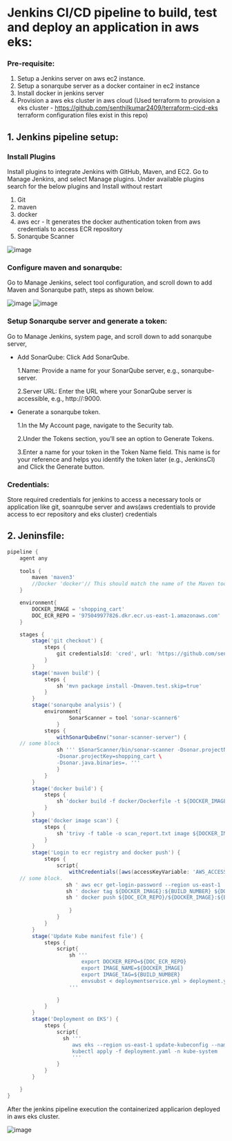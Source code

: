 # Jenkins CI/CD pipeline to build, test and deploy an application in aws eks:

### Pre-requisite:

1. Setup a Jenkins server on aws ec2 instance.
2. Setup a sonarqube server as a docker container in ec2 instance
3. Install docker in jenkins server
4. Provision a aws eks cluster in aws cloud (Used terraform to provision a eks cluster - https://github.com/senthilkumar2409/terraform-cicd-eks terraform configuration files exist in this repo)

## 1. Jenkins pipeline setup:

### Install Plugins
   Install plugins to integrate Jenkins with GitHub, Maven, and EC2. Go to Manage Jenkins, and select Manage plugins. Under available plugins search for the below plugins and Install without restart
   1. Git
   2. maven
   3. docker
   4. aws ecr - It generates the docker authentication token from aws credentials to access ECR repository
   5. Sonarqube Scanner

   ![image](https://github.com/user-attachments/assets/751d7010-cc41-429b-a266-a9f19981077e)

### Configure maven and sonarqube:
   Go to Manage Jenkins, select tool configuration, and scroll down to add Maven and Sonarqube path, steps as shown below.
    
   ![image](https://github.com/user-attachments/assets/c30afc8c-03cc-490a-b5ca-b86c4a3e3e90)
   ![image](https://github.com/user-attachments/assets/079ccfcd-dde6-4834-8461-19ed54451f41)
   
### Setup Sonarqube server and generate a token:
   Go to Manage Jenkins, system page, and scroll down to add sonarqube server,
   * Add SonarQube: Click Add SonarQube.
     
      1.Name: Provide a name for your SonarQube server, e.g., sonarqube-server.
     
      2.Server URL: Enter the URL where your SonarQube server is accessible, e.g., http://<server-url>:9000.
   
   * Generate a sonarqube token.

      1.In the My Account page, navigate to the Security tab.
     
      2.Under the Tokens section, you’ll see an option to Generate Tokens.
     
      3.Enter a name for your token in the Token Name field. This name is for your reference and helps you identify the token later (e.g., JenkinsCI) and Click the Generate button.

### Credentials:
   Store required credentials for jenkins to access a necessary tools or application like git, soanrqube server and aws(aws credentials to provide access to ecr repository and eks cluster) credentials 

## 2. Jeninsfile:

```groovy
pipeline {
    agent any
    
    tools {
        maven 'maven3'
        //Docker 'docker'// This should match the name of the Maven tool in the Global Tool Configuration
    }

    environment{
        DOCKER_IMAGE = 'shopping_cart'
        DOC_ECR_REPO = '975049977826.dkr.ecr.us-east-1.amazonaws.com'
    }

    stages {
        stage('git checkout') {
            steps {
                git credentialsId: 'cred', url: 'https://github.com/senthilkumar2409/shopping_cart.git'
            }
        }
        stage('maven build') {
            steps {
                sh 'mvn package install -Dmaven.test.skip=true' 
            }
        }
        stage('sonarqube analysis') {
            environment{
                    SonarScanner = tool 'sonar-scanner6'
                }
            steps {
                withSonarQubeEnv("sonar-scanner-server") {
    // some block
                sh ''' $SonarScanner/bin/sonar-scanner -Dsonar.projectName=shopping_cart \
                -Dsonar.projectKey=shopping_cart \
                -Dsonar.java.binaries=. '''
                }
            }
        }
        stage('docker build') {
            steps {
                sh 'docker build -f docker/Dockerfile -t ${DOCKER_IMAGE}:${BUILD_NUMBER} .' 
            }
        }
        stage('docker image scan') {
            steps {
                sh 'trivy -f table -o scan_report.txt image ${DOCKER_IMAGE}:latest' 
            }
        }
        stage('Login to ecr registry and docker push') {
            steps {
                script{
                    withCredentials([aws(accessKeyVariable: 'AWS_ACCESS_KEY_ID', credentialsId: 'aws_cred', secretKeyVariable: 'AWS_SECRET_ACCESS_KEY')]) {
    // some block. 
                   sh ' aws ecr get-login-password --region us-east-1 | docker login --username AWS --password-stdin 975049977826.dkr.ecr.us-east-1.amazonaws.com'
                   sh ' docker tag ${DOCKER_IMAGE}:${BUILD_NUMBER} ${DOC_ECR_REPO}/${DOCKER_IMAGE}:${BUILD_NUMBER}'
                   sh ' docker push ${DOC_ECR_REPO}/${DOCKER_IMAGE}:${BUILD_NUMBER}'
                    
                    }
                }
            }
        }
        stage('Update Kube manifest file') {
            steps {
                script{
                    sh '''
                        export DOCKER_REPO=${DOC_ECR_REPO}
                        export IMAGE_NAME=${DOCKER_IMAGE}
                        export IMAGE_TAG=${BUILD_NUMBER}
                        envsubst < deploymentservice.yml > deployment.yaml
                    '''

                }
            }
        }
        stage('Deployment on EKS') {
            steps {
                script{
                  sh '''
                     aws eks --region us-east-1 update-kubeconfig --name terraform-prod
                     kubectl apply -f deployment.yaml -n kube-system
                     '''
                }
            }
        }

    }
}
```
After the jenkins pipeline execution the containerized applicarion deployed in aws eks cluster.

   ![image](https://github.com/user-attachments/assets/a5c9e083-eff2-4ac8-88c8-58ddbeabd28f)






